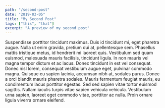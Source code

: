 ```yaml
---
path: "/second-post"
date: "2019-03-05"
title: "My Second Post"
tags: ["this", "that"]
excerpt: "A preview of my second post"
---
```


Suspendisse porttitor tincidunt maximus. Duis id tincidunt mi, eget pharetra augue. Nulla ut enim gravida, pretium dui at, pellentesque sem. Phasellus mattis tristique metus, id hendrerit mi laoreet quis. Vestibulum sed quam euismod, malesuada mauris facilisis, tincidunt ligula. In non mauris vel magna tempor dictum et ac lacus. Donec tincidunt in est vel consequat. Donec nisl lorem, consequat vestibulum augue eget, pulvinar commodo magna. Quisque eu sapien lacinia, accumsan nibh at, sodales purus. Donec a orci blandit mauris pharetra sodales. Mauris fermentum feugiat mauris, eu condimentum lacus porttitor egestas. Sed sed sapien vitae tortor euismod sagittis. Nullam iaculis turpis vitae sapien vehicula vehicula. Vestibulum urna sapien, laoreet eget commodo vitae, porttitor ac nulla. Proin ornare ligula viverra ornare eleifend.